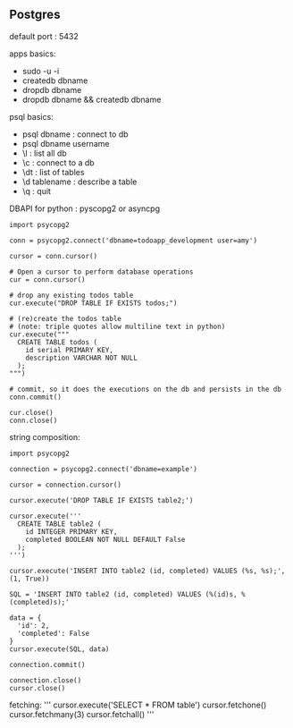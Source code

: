 ## Postgres

default port : 5432

apps basics:
- sudo -u <user> -i  
- createdb dbname  
- dropdb dbname
- dropdb dbname && createdb dbname

psql basics:
- psql dbname : connect to db
- psql dbname username
- \l : list all db
- \c : connect to a db
- \dt : list of tables
- \d tablename : describe a table
- \q : quit

DBAPI for python : pyscopg2 or asyncpg
```
import psycopg2

conn = psycopg2.connect('dbname=todoapp_development user=amy')

cursor = conn.cursor()

# Open a cursor to perform database operations
cur = conn.cursor()

# drop any existing todos table
cur.execute("DROP TABLE IF EXISTS todos;")

# (re)create the todos table
# (note: triple quotes allow multiline text in python)
cur.execute("""
  CREATE TABLE todos (
    id serial PRIMARY KEY,
    description VARCHAR NOT NULL
  );
""")

# commit, so it does the executions on the db and persists in the db
conn.commit()

cur.close()
conn.close()
```

string composition:
```
import psycopg2

connection = psycopg2.connect('dbname=example')

cursor = connection.cursor()

cursor.execute('DROP TABLE IF EXISTS table2;')

cursor.execute('''
  CREATE TABLE table2 (
    id INTEGER PRIMARY KEY,
    completed BOOLEAN NOT NULL DEFAULT False
  );
''')

cursor.execute('INSERT INTO table2 (id, completed) VALUES (%s, %s);', (1, True))

SQL = 'INSERT INTO table2 (id, completed) VALUES (%(id)s, %(completed)s);'

data = {
  'id': 2,
  'completed': False
}
cursor.execute(SQL, data)

connection.commit()

connection.close()
cursor.close()
```

fetching:
'''
cursor.execute('SELECT * FROM table')
cursor.fetchone()
cursor.fetchmany(3)
cursor.fetchall()
'''













